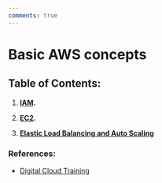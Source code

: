 ```yaml
---
comments: true
---
```


# **Basic AWS concepts** 

## **Table of Contents:**

1. **[IAM](IAM.md).**

2. **[EC2](EC2.md).**

3. **[Elastic Load Balancing and Auto Scaling](LoadBalancer_Scaling.md)**

### **References:**

- [Digital Cloud Training](https://digitalcloud.training/)

  
